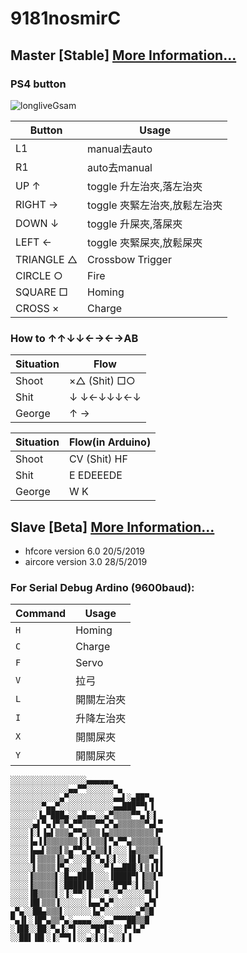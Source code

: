 ﻿# 9181nosmirC

## Master [Stable] [More Information...](https://github.com/vinesmsuic/9181nosmirC/tree/master/Master)

### PS4 button

![longliveGsam](https://user-images.githubusercontent.com/34955859/58477027-184f6280-8185-11e9-85eb-c7f96cf52cc8.png "fuc u")

| Button  | Usage |
| ------------- | ------------- |
| L1  | manual去auto  |
| R1  | auto去manual  |
| UP ↑ | toggle 升左治夾,落左治夾  |
| RIGHT → | toggle 夾緊左治夾,放鬆左治夾  |
| DOWN ↓ | toggle 升屎夾,落屎夾  |
| LEFT ← | toggle 夾緊屎夾,放鬆屎夾  |
| TRIANGLE △ | Crossbow Trigger  |
| CIRCLE ○ | Fire  |
| SQUARE □ | Homing  |
| CROSS ×  | Charge  |

### How to ↑↑↓↓←→←→AB

| Situation  | Flow |
| ------------- | ------------- |
| Shoot | ×△ (Shit) □○ |
| Shit | ↓  ↓←↓↓↓←↓ |
| George | ↑    → |

| Situation  | Flow(in Arduino) |
| ------------- | ------------- |
| Shoot | CV (Shit) HF |
| Shit | E  EDEEEDE |
| George | W    K |

## Slave [Beta] [More Information...](https://github.com/vinesmsuic/9181nosmirC/tree/master/Slave)

* hfcore version 6.0 20/5/2019
* aircore version 3.0 28/5/2019

### For Serial Debug Ardino (9600baud):

| Command | Usage |
| ------------- | ------------- |
| `H` | Homing |
| `C` | Charge |
| `F` | Servo |
| `V` | 拉弓 |
| `L` | 開關左治夾 |
| `I` | 升降左治夾 |
| `X` | 開關屎夾 |
| `Y` | 開關屎夾 |

```
░░░░░░░░░░░░░░░░░▄▄▄▄▄▄
░░░░░░░░░░░░░▄▄▀▀░░░░░░▀▄
░░░░░░░░░░░▄▀░░░░░░░░░░▄▄▌░▄██▀▄
░░░░░░░▀▄▄▀░░░░░░░░░░░░▄▄███▀▀▌▐
░░░░░░▐▄▀███▄░░▄█▄▄░░▄▀▒▒▒▒▀▀▄▐░▌
░░░░░▄▌▀▄▐▀▒▀▄▀▀▒▒▒▀▀▄▀▄▒▒▒▒▒▒▀▄▌▀
░░░░▐░▌▐▄▌▒▒▒▄▀▀▄▒▒▒▐▄▒▒▒▒▒▒▒▒▒▒▐▀
░░░░▐▄▐▐▒▒▒▒▒▒▒▐░▌▒▒▒▌▀▄▀▀▄▒▒▒▒▒▒▌
░░░░▐▄▄▌▒▒▒▌▒▄▀▀▄▀▄▒▒▌▌░░░▐▄▒▒▒▒▒▐
░░░░▐▌▒▒▒▒▐▒▄▀░░░█░▀▄▐░▌░░▐█▐▒▒▀▄▐
░░░░░▌▒▒▒▒▐▀▄░░░▄█░░░▀▐▄▄███░▌▒▐▐▐
░░░░▐▒▒▒▒▒▌░█▄▄███▌░░░▐████▀▌▐▒▒▌▀
░░░░▐▒▒▒▒▒▌░████▌█▌░░░░█▀█▀░▌▐▒▒▐
░░░░▐█▒▒▒▒▌░▐░▀▀░▐░░░▀░░▀░░░░░▀▌▐
░░░░▐█▌▒▒▒▐░░░░░░▐▄▄▀▄▀░░░░░░░▄▀▌
▄▀▄░░██▄▒▒▒▌░░░░░░▐▄▀░░░░░░░▄▀▒█
▀▄▐▌░▐█▀▄▒▒▀▄░▄▄▄▄░░░▄▄▀▀▀██▒▒█
░▐██░░██░▀▄▐░▀▌░░░▀█▀▌░░░▐▀▐▄▀
░░██▌▐█▌░▐░▀▀▌▌░░▄░▌░▌▄░░▌▐﻿
```